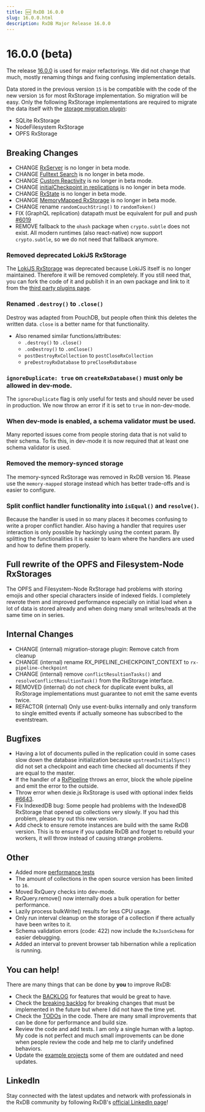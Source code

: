 ```yaml
---
title: 🆕 RxDB 16.0.0
slug: 16.0.0.html
description: RxDB Major Release 16.0.0
---
```



# 16.0.0 (beta)

The release [16.0.0](https://rxdb.info/releases/16.0.0.html) is used for major refactorings. We did not change that much, mostly renaming things and fixing confusing implementation details.

Data stored in the previous version `15` is be compatible with the code of the new version `16` for most RxStorage implementation. So migration will be easy. 
Only the following RxStorage implementations are required to migrate the data itself with the [storage migration plugin](../migration-storage.md):
- SQLite RxStorage
- NodeFilesystem RxStorage
- OPFS RxStorage

## Breaking Changes
- CHANGE [RxServer](https://rxdb.info/rx-server.html) is no longer in beta mode.
- CHANGE [Fulltext Search](https://rxdb.info/fulltext-search.html) is no longer in beta mode.
- CHANGE [Custom Reactivity](https://rxdb.info/reactivity.html) is no longer in beta mode.
- CHANGE [initialCheckpoint in replications](https://rxdb.info/replication.html) is no longer in beta mode.
- CHANGE [RxState](https://rxdb.info/rx-state.html) is no longer in beta mode.
- CHANGE [MemoryMapped RxStorage](https://rxdb.info/rx-storage-memory-mapped.html) is no longer in beta mode.
- CHANGE rename `randomCouchString()` to `randomToken()`
- FIX (GraphQL replication) datapath must be equivalent for pull and push [#6019](https://github.com/pubkey/rxdb/pull/6019)
- REMOVE fallback to the `ohash` package when `crypto.subtle` does not exist. All modern runtimes (also react-native) now support `crypto.subtle`, so we do not need that fallback anymore.

### Removed deprecated LokiJS RxStorage

The [LokiJS RxStorage](https://rxdb.info/rx-storage-lokijs.html) was deprecated because LokiJS itself is no longer maintained. Therefore it will be removed completely. If you still need that, you can fork the code of it and publish it in an own package and link to it from the [third party plugins page](https://rxdb.info/third-party-plugins.html).

### Renamed `.destroy()` to `.close()`
Destroy was adapted from PouchDB, but people often think this deletes the written data. `close` is a better name for that functionality.
- Also renamed similar functions/attributes: 
  - `.destroy()` to `.close()`
  - `.onDestroy()` to `.onClose()`
  - `postDestroyRxCollection` to `postCloseRxCollection`
  - `preDestroyRxDatabase` to `preCloseRxDatabase`


### `ignoreDuplicate: true` on `createRxDatabase()` must only be allowed in dev-mode.
The `ignoreDuplicate` flag is only useful for tests and should never be used in production. We now throw an error if it is set to `true` in non-dev-mode.

### When dev-mode is enabled, a schema validator must be used.
Many reported issues come from people storing data that is not valid to their schema.
To fix this, in dev-mode it is now required that at least one schema validator is used.

### Removed the memory-synced storage

The memory-synced RxStorage was removed in RxDB version 16. Please use the `memory-mapped` storage instead which has better trade-offs and is easier to configure.

### Split conflict handler functionality into `isEqual()` and `resolve()`.

Because the handler is used in so many places it becomes confusing to write a proper conflict handler.
Also having a handler that requires user interaction is only possible by hackingly using the context param.
By splitting the functionalities it is easier to learn where the handlers are used and how to define them properly.

## Full rewrite of the OPFS and Filesystem-Node RxStorages

The OPFS and Filesystem-Node RxStorage had problems with storing emojis and other special characters inside of indexed fields.
I completely rewrote them and improved performance especially on initial load when a lot of data is stored already and when doing many small writes/reads at the same time on in series.


## Internal Changes

- CHANGE (internal) migration-storage plugin: Remove catch from cleanup
- CHANGE (internal) rename RX_PIPELINE_CHECKPOINT_CONTEXT to `rx-pipeline-checkpoint`
- CHANGE (internal) remove `conflictResultionTasks()` and `resolveConflictResultionTask()` from the RxStorage interface.
- REMOVED (internal) do not check for duplicate event bulks, all RxStorage implementations must guarantee to not emit the same events twice.
- REFACTOR (internal) Only use event-bulks internally and only transform to single emitted events if actually someone has subscribed to the eventstream.

## Bugfixes

- Having a lot of documents pulled in the replication could in some cases slow down the database initialization because `upstreamInitialSync()` did not set a checkpoint and each time checked all documents if they are equal to the master.
- If the handler of a [RxPipeline](../rx-pipeline.md) throws an error, block the whole pipeline and emit the error to the outside.
- Throw error when dexie.js RxStorage is used with optional index fields [#6643](https://github.com/pubkey/rxdb/pull/6643#issuecomment-2505310082).
- Fix IndexedDB bug: Some people had problems with the IndexedDB RxStorage that opened up collections very slowly. If you had this problem, please try out this new version.
- Add check to ensure remote instances are build with the same RxDB version. This is to ensure if you update RxDB and forget to rebuild your workers, it will throw instead of causing strange problems.

## Other

- Added more [performance tests](https://rxdb.info/rx-storage-performance.html)
- The amount of collections in the open source version has been limited to `16`.
- Moved RxQuery checks into dev-mode.
- RxQuery.remove() now internally does a bulk operation for better performance.
- Lazily process bulkWrite() results for less CPU usage.
- Only run interval cleanup on the storage of a collection if there actually have been writes to it.
- Schema validation errors (code: 422) now include the `RxJsonSchema` for easier debugging.
- Added an interval to prevent browser tab hibernation while a replication is running.

## You can help!

There are many things that can be done by **you** to improve RxDB:

- Check the [BACKLOG](https://github.com/pubkey/rxdb/blob/master/orga/BACKLOG.md) for features that would be great to have.
- Check the [breaking backlog](https://github.com/pubkey/rxdb/blob/master/orga/before-next-major.md) for breaking changes that must be implemented in the future but where I did not have the time yet.
- Check the [TODOs](https://github.com/pubkey/rxdb/search?q=TODO) in the code. There are many small improvements that can be done for performance and build size.
- Review the code and add tests. I am only a single human with a laptop. My code is not perfect and much small improvements can be done when people review the code and help me to clarify undefined behaviors.
- Update the [example projects](https://github.com/pubkey/rxdb/tree/master/examples) some of them are outdated and need updates.

## LinkedIn

Stay connected with the latest updates and network with professionals in the RxDB community by following RxDB's [official LinkedIn page](https://www.linkedin.com/company/rxdb)!

